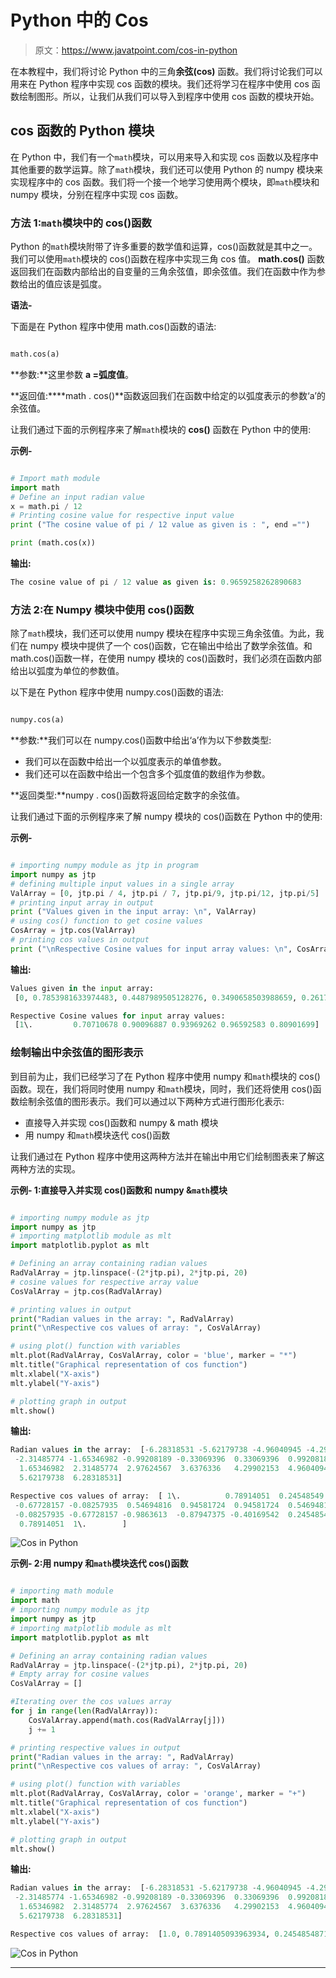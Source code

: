 # Python 中的 Cos

> 原文：<https://www.javatpoint.com/cos-in-python>

在本教程中，我们将讨论 Python 中的三角**余弦(cos)** 函数。我们将讨论我们可以用来在 Python 程序中实现 cos 函数的模块。我们还将学习在程序中使用 cos 函数绘制图形。所以，让我们从我们可以导入到程序中使用 cos 函数的模块开始。

## cos 函数的 Python 模块

在 Python 中，我们有一个`math`模块，可以用来导入和实现 cos 函数以及程序中其他重要的数学运算。除了`math`模块，我们还可以使用 Python 的 numpy 模块来实现程序中的 cos 函数。我们将一个接一个地学习使用两个模块，即`math`模块和 numpy 模块，分别在程序中实现 cos 函数。

### 方法 1:`math`模块中的 cos()函数

Python 的`math`模块附带了许多重要的数学值和运算，cos()函数就是其中之一。我们可以使用`math`模块的 cos()函数在程序中实现三角 cos 值。 **math.cos()** 函数返回我们在函数内部给出的自变量的三角余弦值，即余弦值。我们在函数中作为参数给出的值应该是弧度。

**语法-**

下面是在 Python 程序中使用 math.cos()函数的语法:

```py

math.cos(a)

```

**参数:**这里参数 **a =弧度值**。

**返回值:****math . cos()**函数返回我们在函数中给定的以弧度表示的参数‘a’的余弦值。

让我们通过下面的示例程序来了解`math`模块的 **cos()** 函数在 Python 中的使用:

**示例-**

```py

# Import math module
import math
# Define an input radian value
x = math.pi / 12
# Printing cosine value for respective input value
print ("The cosine value of pi / 12 value as given is : ", end ="")  

print (math.cos(x))

```

**输出:**

```py
The cosine value of pi / 12 value as given is: 0.9659258262890683

```

### 方法 2:在 Numpy 模块中使用 cos()函数

除了`math`模块，我们还可以使用 numpy 模块在程序中实现三角余弦值。为此，我们在 numpy 模块中提供了一个 cos()函数，它在输出中给出了数学余弦值。和 math.cos()函数一样，在使用 numpy 模块的 cos()函数时，我们必须在函数内部给出以弧度为单位的参数值。

以下是在 Python 程序中使用 numpy.cos()函数的语法:

```py

numpy.cos(a)

```

**参数:**我们可以在 numpy.cos()函数中给出‘a’作为以下参数类型:

*   我们可以在函数中给出一个以弧度表示的单值参数。
*   我们还可以在函数中给出一个包含多个弧度值的数组作为参数。

**返回类型:**numpy . cos()函数将返回给定数字的余弦值。

让我们通过下面的示例程序来了解 numpy 模块的 cos()函数在 Python 中的使用:

**示例-**

```py

# importing numpy module as jtp in program
import numpy as jtp
# defining multiple input values in a single array
ValArray = [0, jtp.pi / 4, jtp.pi / 7, jtp.pi/9, jtp.pi/12, jtp.pi/5]
# printing input array in output
print ("Values given in the input array: \n", ValArray)
# using cos() function to get cosine values
CosArray = jtp.cos(ValArray)
# printing cos values in output
print ("\nRespective Cosine values for input array values: \n", CosArray)

```

**输出:**

```py
Values given in the input array: 
 [0, 0.7853981633974483, 0.4487989505128276, 0.3490658503988659, 0.2617993877991494, 0.6283185307179586]

Respective Cosine values for input array values: 
 [1\.         0.70710678 0.90096887 0.93969262 0.96592583 0.80901699]

```

### 绘制输出中余弦值的图形表示

到目前为止，我们已经学习了在 Python 程序中使用 numpy 和`math`模块的 cos()函数。现在，我们将同时使用 numpy 和`math`模块，同时，我们还将使用 cos()函数绘制余弦值的图形表示。我们可以通过以下两种方式进行图形化表示:

*   直接导入并实现 cos()函数和 numpy & math 模块
*   用 numpy 和`math`模块迭代 cos()函数

让我们通过在 Python 程序中使用这两种方法并在输出中用它们绘制图表来了解这两种方法的实现。

**示例- 1:直接导入并实现 cos()函数和 numpy &`math`模块**

```py

# importing numpy module as jtp
import numpy as jtp
# importing matplotlib module as mlt
import matplotlib.pyplot as mlt

# Defining an array containing radian values
RadValArray = jtp.linspace(-(2*jtp.pi), 2*jtp.pi, 20)
# cosine values for respective array value
CosValArray = jtp.cos(RadValArray)

# printing values in output
print("Radian values in the array: ", RadValArray)
print("\nRespective cos values of array: ", CosValArray)

# using plot() function with variables
mlt.plot(RadValArray, CosValArray, color = 'blue', marker = "*")
mlt.title("Graphical representation of cos function")
mlt.xlabel("X-axis")
mlt.ylabel("Y-axis")

# plotting graph in output
mlt.show()

```

**输出:**

```py
Radian values in the array:  [-6.28318531 -5.62179738 -4.96040945 -4.29902153 -3.6376336  -2.97624567
 -2.31485774 -1.65346982 -0.99208189 -0.33069396  0.33069396  0.99208189
  1.65346982  2.31485774  2.97624567  3.6376336   4.29902153  4.96040945
  5.62179738  6.28318531]

Respective cos values of array:  [ 1\.          0.78914051  0.24548549 -0.40169542 -0.87947375 -0.9863613
 -0.67728157 -0.08257935  0.54694816  0.94581724  0.94581724  0.54694816
 -0.08257935 -0.67728157 -0.9863613  -0.87947375 -0.40169542  0.24548549
  0.78914051  1\.        ]

```

![Cos in Python](img/190fa3cab7fb04165685089929b44cc7.png)

**示例- 2:用 numpy 和`math`模块迭代 cos()函数**

```py

# importing math module
import math
# importing numpy module as jtp
import numpy as jtp
# importing matplotlib module as mlt
import matplotlib.pyplot as mlt

# Defining an array containing radian values
RadValArray = jtp.linspace(-(2*jtp.pi), 2*jtp.pi, 20)
# Empty array for cosine values
CosValArray = []

#Iterating over the cos values array
for j in range(len(RadValArray)): 
    CosValArray.append(math.cos(RadValArray[j])) 
    j += 1

# printing respective values in output
print("Radian values in the array: ", RadValArray)
print("\nRespective cos values of array: ", CosValArray)

# using plot() function with variables
mlt.plot(RadValArray, CosValArray, color = 'orange', marker = "+")
mlt.title("Graphical representation of cos function")
mlt.xlabel("X-axis")
mlt.ylabel("Y-axis")

# plotting graph in output
mlt.show()

```

**输出:**

```py
Radian values in the array:  [-6.28318531 -5.62179738 -4.96040945 -4.29902153 -3.6376336  -2.97624567
 -2.31485774 -1.65346982 -0.99208189 -0.33069396  0.33069396  0.99208189
  1.65346982  2.31485774  2.97624567  3.6376336   4.29902153  4.96040945
  5.62179738  6.28318531]

Respective cos values of array:  [1.0, 0.7891405093963934, 0.2454854871407988, -0.40169542465296987, -0.8794737512064891, -0.9863613034027223, -0.6772815716257412, -0.08257934547233249, 0.5469481581224268, 0.9458172417006346, 0.9458172417006346, 0.5469481581224268, -0.0825793454723316, -0.6772815716257405, -0.9863613034027223, -0.8794737512064893, -0.40169542465296987, 0.2454854871407988, 0.7891405093963934, 1.0]

```

![Cos in Python](img/25e611fa55f3450a1371865fc645edc1.png)

* * *